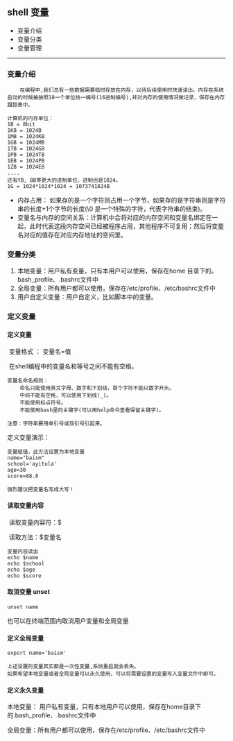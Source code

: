 ## shell 变量

- 变量介绍
- 变量分类
- 变量管理

***

### 变量介绍

```
	在编程中,我们总有一些数据需要临时存放在内存，以待后续使用时快速读出。内存在系统启动的时候被按照18一个单位统一编号(16进制编号),并对内存的使用情况做记录，保存在内存跟踪表中。
```

```
计算机的内存单位：
1B = 8bit
1KB = 1024B
1MB = 1024KB
1GB = 1024MB
1TB = 1024GB
1PB = 1024TB
1EB = 1024PB
1ZB = 1024EB
....
还有YB, BB等更大的进制单位，进制也是1024。
1G = 1024*1024*1024 = 1073741824B
```

- 内存占用： 如果存的是一个字符则占用一个字节，如果存的是字符串则是字符串的长度+1个字节的长度(\0 是一个特殊的字符，代表字符串的结束)。
- 变量名与内存的空间关系：计算机中会将对应的内存空间和变量名绑定在一起，此时代表这段内存空间已经被程序占用，其他程序不可复用；然后将变量名对应的值存在对应内存地址的空间里。

### 变量分类

1. 本地变量：用户私有变量，只有本用户可以使用，保存在home 目录下的。bash_profile、.bashrc文件中
2. 全局变量：所有用户都可以使用，保存在/etc/profile、/etc/bashrc文件中
3. 用户自定义变量：用户自定义，比如脚本中的变量。

### 定义变量

#### 		定义变量

​		变量格式 ： 变量名=值

​	在shell编程中的变量名和等号之间不能有空格。

```
变量名命名规则：
	命名只能使用英文字母、数字和下划线，首个字符不能以数字开头。
	中间不能有空格，可以使用下划线(_)。
	不能使用标点符号。
	不能使用bash里的关键字(可以用help命令查看保留关键字)。
```

```
注意：字符串要用单引号或双引号引起来。
```

定义变量演示：

```
变量赋值，此方法设置为本地变量
name="baism"
school='ayitula'
age=30
score=88.8
```

```
强烈建议把变量名写成大写！
```

#### 读取变量内容

​	读取变量内容符：$

​	读取方法：$变量名

```
变量内容读出
echo $name
echo $school
echo $age
echo $score
```

#### 取消变量     unset

```
unset name
```

也可以在终端范围内取消用户变量和全局变量

#### 定义全局变量

```
export name='baism'

上述设置的变量其实都是一次性变量,系统重启就会丢失。
如果希望本地变量或者全局变量可以永久使用，可以将需要设置的变量写入变量文件中即可。
```

#### 定义永久变量

本地变量： 用户私有变量，只有本地用户可以使用，保存在home目录下的.bash_profile、.bashrc文件中

全局变量：所有用户都可以使用，保存在/etc/profile、/etc/bashrc文件中